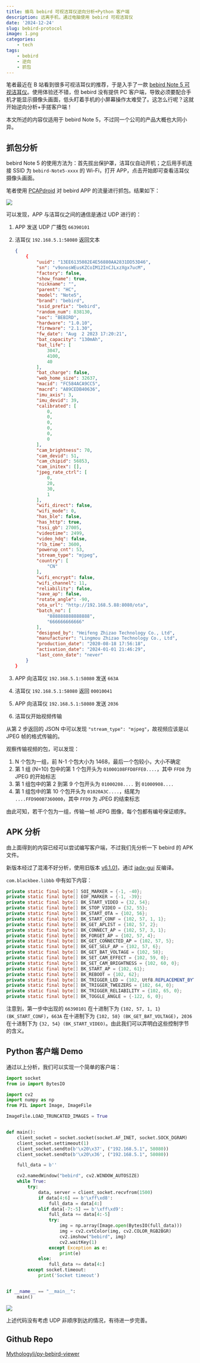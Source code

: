 ```yaml
---
title: 蜂鸟 bebird 可视洁耳仪逆向分析+Python 客户端
description: 远离手机，通过电脑使用 bebird 可视洁耳仪
date: '2024-12-24'
slug: bebird-protocol
image: 1.png
categories:
    - tech
tags:
    - bebird
    - 逆向
    - 抓包
---
```


笔者最近在 B 站看到很多可视洁耳仪的推荐，于是入手了一款 [bebird Note 5 可视洁耳仪](https://www.bebirdintl.com/products/family/bebird-note5ji-xie-bi-ke-shi-er-shao.html)。使用体验还不错，但 bebird 没有提供 PC 客户端，导致必须要配合手机才能显示摄像头画面，低头盯着手机的小屏幕操作太难受了。这怎么行呢？这就开始逆向分析+手搓客户端！

本文所述的内容仅适用于 bebird Note 5，不过同一个公司的产品大概也大同小异。

## 抓包分析

bebird Note 5 的使用方法为：首先拔出保护罩，洁耳仪自动开机；之后用手机连接 SSID 为 `bebird-Note5-xxxx` 的 Wi-Fi，打开 APP，点击开始即可查看洁耳仪摄像头画面。

笔者使用 [PCAPdroid](https://github.com/emanuele-f/PCAPdroid) 对 bebird APP 的流量进行抓包。结果如下：

![](2.png)

可以发现，APP 与洁耳仪之间的通信是通过 UDP 进行的：

1. APP 发送 UDP 广播包 `66390101`
2. 洁耳仪 `192.168.5.1:58080` 返回文本

    ```json
    {
        {
            "uuid": "13EE6135082E4E56880AA2831DD53D46",
            "sn": "v9onosWEusKZCoIM12InCJLxzXgx7ucM",
            "factory": false,
            "show_fname": true,
            "nickname": "",
            "parent": "HC",
            "model": "Note5",
            "brand": "bebird",
            "ssid_prefix": "bebird",
            "random_num": 838130,
            "soc": "BEBIRD",
            "hardware": "1.0.10",
            "firmware": "2.1.30",
            "fw_date": "Aug  2 2023 17:20:21",
            "bat_capacity": "130mAh",
            "bat_life": [
                3047,
                4100,
                40
            ],
            "bat_charge": false,
            "web_home_size": 32637,
            "macid": "FC584ACA9CC5",
            "macrd": "A89CEDB40636",
            "imu_axis": 3,
            "imu_devid": 39,
            "calibrated": [
                0,
                0,
                0,
                0,
                0,
                0
            ],
            "cam_brightness": 70,
            "cam_devid": 51,
            "cam_chipid": 56853,
            "cam_initex": [],
            "jpeg_rate_ctrl": [
                0,
                20,
                30,
                1
            ],
            "wifi_direct": false,
            "wifi_mode": 0,
            "has_ble": false,
            "has_http": true,
            "tssi_gb": 27005,
            "videotime": 2499,
            "video_hdq": false,
            "rlb_time": 3600,
            "powerup_cnt": 53,
            "stream_type": "mjpeg",
            "country": [
                "CN"
            ],
            "wifi_encrypt": false,
            "wifi_channel": 11,
            "reliability": false,
            "save_ap": false,
            "rotate_angle": -90,
            "ota_url": "http://192.168.5.88:8080/ota",
            "batch_no": [
                "888888888888888",
                "666666666666"
            ],
            "designed_by": "Heifeng Zhizao Technology Co., Ltd",
            "manufacturer": "Lingmou Zhizao Technology Co., Ltd",
            "production_date": "2020-08-18 17:56:18",
            "activation_date": "2024-01-01 21:46:29",
            "last_conn_date": "never"
        }
    }
    ```
3. APP 向洁耳仪 `192.168.5.1:58080` 发送 `663A`
4. 洁耳仪 `192.168.5.1:58080` 返回 `00010041`
5. APP 向洁耳仪 `192.168.5.1:58080` 发送 `2036`
6. 洁耳仪开始视频传输

从第 2 步返回的 JSON 中可以发现 `"stream_type": "mjpeg"`，故视频应该是以 JPEG 帧的格式传输的。

观察传输视频的包，可以发现：

1. N 个包为一组，前 N-1 个包大小为 1468，最后一个包较小，大小不确定
2. 第 1 组 (N=10) 包中的第 1 个包开头为 `01000108FFD8FFE0....`，其中 `FFD8` 为 JPEG 的开始标志
3. 第 1 组包中的第 2 到第 9 个包开头为 `01000208....` 到 `01000908....`
4. 第 1 组包中的第 10 个包开头为 `01020A3C....`，结尾为 `....FFD900B7360000`，其中 `FFD9` 为 JPEG 的结束标志

由此可知，若干个包为一组，传输一帧 JEPG 图像，每个包都有编号保证顺序。

## APK 分析

由上面得到的内容已经可以尝试编写客户端，不过我们先分析一下 bebird 的 APK 文件。

新版本经过了混淆不好分析，使用旧版本 [v6.1.01](https://www.wandoujia.com/apps/7918983/history_v60101)，通过 [jadx-gui](https://github.com/skylot/jadx) 反编译。

`com.blackbee.libbb` 中有如下内容：

```java
private static final byte[] SOI_MARKER = {-1, -40};
private static final byte[] EOF_MARKER = {-1, -39};
private static final byte[] BK_START_VIDEO = {32, 54};
private static final byte[] BK_STOP_VIDEO = {32, 55};
private static final byte[] BK_START_OTA = {102, 56};
private static final byte[] BK_START_CONF = {102, 57, 1, 1};
private static final byte[] BK_GET_APLIST = {102, 57, 2};
private static final byte[] BK_CONNECT_AP = {102, 57, 3, 1};
private static final byte[] BK_FORGET_AP = {102, 57, 4};
private static final byte[] BK_GET_CONNECTED_AP = {102, 57, 5};
private static final byte[] BK_GET_SELF_AP = {102, 57, 6};
private static final byte[] BK_GET_BAT_VOLTAGE = {102, 58};
private static final byte[] BK_SET_CAM_EFFECT = {102, 59, 0};
private static final byte[] BK_SET_CAM_BRIGHTNESS = {102, 60, 0};
private static final byte[] BK_START_AP = {102, 61};
private static final byte[] BK_REBOOT = {102, 62};
private static final byte[] BK_TRIGGER_LED = {102, Utf8.REPLACEMENT_BYTE, 0, 0};
private static final byte[] BK_TRIGGER_TWEEZERS = {102, 64, 0};
private static final byte[] BK_TRIGGER_RELIABILITY = {102, 65, 0};
private static final byte[] BK_TOGGLE_ANGLE = {-122, 6, 0};
```

注意到，第一步中出现的 `66390101` 在十进制下为 `{102, 57, 1, 1} (BK_START_CONF)`，`663A` 在十进制下为 `{102, 58} (BK_GET_BAT_VOLTAGE)`，`2036` 在十进制下为 `{32, 54} (BK_START_VIDEO)`。由此我们可以弄明白这些控制字节的含义。

## Python 客户端 Demo

通过以上分析，我们可以实现一个简单的客户端：

```python
import socket
from io import BytesIO

import cv2
import numpy as np
from PIL import Image, ImageFile

ImageFile.LOAD_TRUNCATED_IMAGES = True


def main():
    client_socket = socket.socket(socket.AF_INET, socket.SOCK_DGRAM)
    client_socket.settimeout(1)
    client_socket.sendto(b'\x20\x37', ("192.168.5.1", 58080))
    client_socket.sendto(b'\x20\x36', ("192.168.5.1", 58080))

    full_data = b''

    cv2.namedWindow("bebird", cv2.WINDOW_AUTOSIZE)
    while True:
        try:
            data, server = client_socket.recvfrom(1500)
            if data[4:6] == b'\xff\xd8':
                full_data = data[4:]
            elif data[-7:-5] == b'\xff\xd9':
                full_data += data[4:-5]
                try:
                    img = np.array(Image.open(BytesIO(full_data)))
                    img = cv2.cvtColor(img, cv2.COLOR_RGB2BGR)
                    cv2.imshow("bebird", img)
                    cv2.waitKey(1)
                except Exception as e:
                    print(e)
            else:
                full_data += data[4:]
        except socket.timeout:
            print('Socket timeout')


if __name__ == "__main__":
    main()
```

![](3.png)

上述代码没有考虑 UDP 非顺序到达的情况，有待进一步完善。

## Github Repo

[Mythologyli/py-bebird-viewer](https://github.com/Mythologyli/py-bebird-viewer)